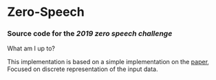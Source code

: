 # Zero-Speech
### Source code for the _2019  zero speech challenge_

What am I up to?

This implementation is based on a simple implementation on the [paper](./cocktail.pdf), Focused on discrete representation of the input data.
